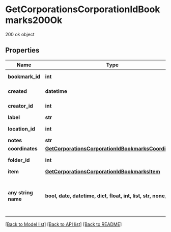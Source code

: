 # GetCorporationsCorporationIdBookmarks200Ok

200 ok object

## Properties
Name | Type | Description | Notes
------------ | ------------- | ------------- | -------------
**bookmark_id** | **int** | bookmark_id integer | 
**created** | **datetime** | created string | 
**creator_id** | **int** | creator_id integer | 
**label** | **str** | label string | 
**location_id** | **int** | location_id integer | 
**notes** | **str** | notes string | 
**coordinates** | [**GetCorporationsCorporationIdBookmarksCoordinates**](GetCorporationsCorporationIdBookmarksCoordinates.md) |  | [optional] 
**folder_id** | **int** | folder_id integer | [optional] 
**item** | [**GetCorporationsCorporationIdBookmarksItem**](GetCorporationsCorporationIdBookmarksItem.md) |  | [optional] 
**any string name** | **bool, date, datetime, dict, float, int, list, str, none_type** | any string name can be used but the value must be the correct type | [optional]

[[Back to Model list]](../README.md#documentation-for-models) [[Back to API list]](../README.md#documentation-for-api-endpoints) [[Back to README]](../README.md)


